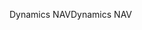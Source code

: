 <span data-ttu-id="29972-101">Dynamics NAV</span><span class="sxs-lookup"><span data-stu-id="29972-101">Dynamics NAV</span></span>